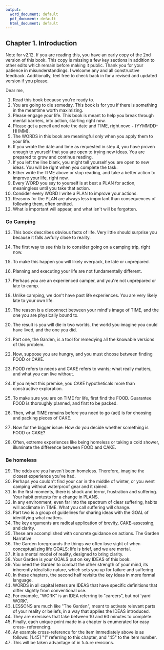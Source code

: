```yaml
---
output:
  word_document: default
  pdf_document: default
  html_document: default
---
```

## Chapter 1.	Introduction

Note for v2.12. If you are reading this, you have an early copy of the 2nd version of 
this book. This copy is missing a few key sections in addition to other edits which 
remain before making it public. Thank you for your patience in 
misunderstandings. I welcome any and all constructive feedback. Additionally, 
feel free to check back in for a revised and updated version if you please.

Dear me,  

1.	Read this book because you're ready to.
2.	You are going to die someday. This book is for you if there is something in the 
meantime worth maximizing.
3.	Please engage your life. This book is meant to help you break through mental 
barriers, into action, starting right now.
4.	Please get a pencil and note the date and TIME, right now: ______-______ (YYMMDD-HHMM). 
5.	The WORDS in this book are meaningful only when you apply them to your life.
6.	If you wrote the date and time as requested in step 4, you have proven enough to yourself that you are open to trying 
new ideas. You are prepared to grow and continue reading.
7.	If you left the line blank, you might tell yourself you are open to new ideas. You 
will be right when you complete the task. 
8.	Either write the TIME above or stop reading, and take a better action to improve 
your life, right now.
9.	Every WORD you say to yourself is at best a PLAN for action, meaningless until 
you take that action. 
10.	Consider every WORD I write a PLAN to improve your actions.
11.	Reasons for the PLAN are always less important than consequences of following 
them, often omitted. 
12.	What is important will appear, and what isn't will be forgotten. 

### Go Camping  

13.	This book describes obvious facts of life. Very little should surprise you because 
it falls awfully close to reality.
14.	The first way to see this is to consider going on a camping trip, right now.
15.	To make this happen you will likely overpack, be late or unprepared.
16.	Planning and executing your life are not fundamentally different.
17.	Perhaps you are an experienced camper, and you're not unprepared or late to 
camp. 
18.	Unlike camping, we don't have past life experiences. You are very likely late to 
your own life.
19.	The reason is a disconnect between your mind's image of TIME, and the one you 
are physically bound to. 
20.	The result is you will die in two worlds, the world you imagine you could have 
lived, and the one you did. 
21.	Part one, the Garden, is a tool for remedying all the knowable versions of this 
problem.

22.	Now, suppose you are hungry, and you must choose between finding FOOD or 
CAKE. 
23.	FOOD refers to needs and CAKE refers to wants; what really matters, and what 
you can live without.
24.	If you reject this premise, you CAKE hypotheticals more than constructive 
exploration.
25.	To make sure you are on TIME for life, first find the FOOD. Guarantee FOOD is 
thoroughly planned, and first to be packed.
26.	Then, what TIME remains before you need to go (act) is for choosing and 
packing pieces of CAKE.
27.	Now for the bigger issue: How do you decide whether something is FOOD or 
CAKE?
28.	Often, extreme experiences like being homeless or taking a cold shower, 
illuminate the difference between FOOD and CAKE.

### Be homeless

29.	The odds are you haven't been homeless. Therefore, imagine the closest 
experience you've had. 
30.	Perhaps you couldn't find your car in the middle of winter, or you went camping 
without waterproof gear and it rained. 
31.	In the first moments, there is shock and terror, frustration and suffering. Your 
habit protests for a change in PLANS.
32.	In any environment, even far into the spectrum of clear suffering, habits will 
acclimate in TIME. What you call suffering will change.
33.	Part two is a group of guidelines for sharing ideas with the GOAL of identifying 
what matters. 
34.	The key arguments are radical application of brevity, CAKE-assessing, and clarity. 
35.	These are accomplished with concrete guidance on actions. 
The Garden Narrative
36.	The Garden foregrounds the things we often lose sight of when conceptualizing 
life GOALS: life is brief, and we are mortal. 
37.	It is a mental model of reality, designed to bring clarity. 
38.	Your Garden is your GOALS put on key IDEAS of this book.
39.	You need the Garden to combat the other strength of your mind, its inherently 
idealistic nature, which sets you up for failure and suffering.
40.	In these chapters, the second half revisits the key ideas in more formal 
language.
41.	WORDS in all capital letters are IDEAS that have specific definitions that differ 
slightly from conventional use. 
42.	For example, "WORK" is an IDEA referring to "careers", but not 'yard WORK'. 
43.	LESSONS are much like "The Garden", meant to activate relevant parts of your 
reality or beliefs, in a way that applies the IDEAS introduced. 
44.	They are exercises that take between 10 and 60 minutes to complete.
45.	Finally, each unique point made in a chapter is enumerated for easy cross-
referencing. 
46.	An example cross-reference for the item immediately above is as follows: [1.45] 
"1" referring to this chapter, and "45" to the item number.
47.	This will be taken advantage of in future revisions.

